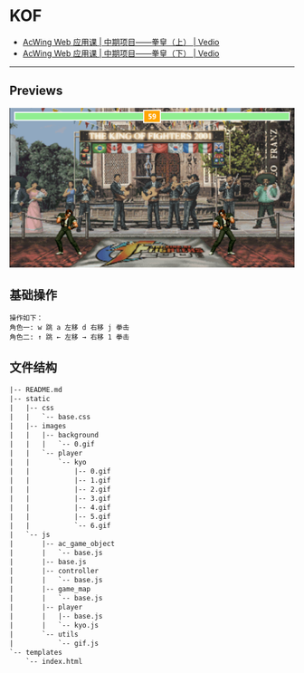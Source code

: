# KOF
- [AcWing Web 应用课 | 中期项目——拳皇（上） | Vedio](https://www.acwing.com/video/3830/)
- [AcWing Web 应用课 | 中期项目——拳皇（下） | Vedio](https://www.acwing.com/video/3833/)
***
## Previews
![KOF](https://raw.githubusercontent.com/Xancoding/Leaning-jQuery/master/screenshot.png)
## 基础操作
```
操作如下：
角色一: w 跳 a 左移 d 右移 j 拳击 
角色二: ↑ 跳 ← 左移 → 右移 1 拳击
```
## 文件结构
```
|-- README.md
|-- static
|   |-- css
|   |   `-- base.css
|   |-- images
|   |   |-- background
|   |   |   `-- 0.gif
|   |   `-- player
|   |       `-- kyo
|   |           |-- 0.gif
|   |           |-- 1.gif
|   |           |-- 2.gif
|   |           |-- 3.gif
|   |           |-- 4.gif
|   |           |-- 5.gif
|   |           `-- 6.gif
|   `-- js
|       |-- ac_game_object
|       |   `-- base.js
|       |-- base.js
|       |-- controller
|       |   `-- base.js
|       |-- game_map
|       |   `-- base.js
|       |-- player
|       |   |-- base.js
|       |   `-- kyo.js
|       `-- utils
|           `-- gif.js
`-- templates
    `-- index.html
```
